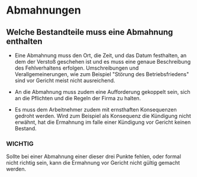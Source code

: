 # Abmahnungen

## Welche Bestandteile muss eine Abmahnung enthalten

+ Eine Abmahnung muss den Ort, die Zeit, und das Datum festhalten, an dem
der Verstoß geschehen ist und es muss eine genaue Beschreibung des Fehlverhaltens
erfolgen. Umschreibungen und Verallgemeinerungen, wie zum Beispiel "Störung des Betriebsfriedens" sind vor Gericht meist nicht ausreichend.


+ An die Abmahnung muss zudem eine Aufforderung gekoppelt sein, sich an die Pflichten und die Regeln der Firma zu halten.

+ Es muss dem Arbeitnehmer zudem mit ernsthaften Konsequenzen  gedroht werden.
Wird zum Beispiel  als Konsequenz die Kündigung  nicht erwähnt, hat die Ermahnung
im falle einer Kündigung vor Gericht keinen Bestand.

### WICHTIG

Sollte bei einer Abmahnung einer dieser drei Punkte fehlen, oder formal nicht
richtig sein, kann die Ermahnung vor Gericht nicht gültig gemacht werden.